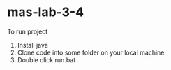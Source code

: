 # mas-lab-3-4

To run project
1) Install java
2) Clone code into some folder on your local machine 
3) Double click run.bat 
